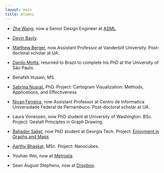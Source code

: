 ```yaml
---
layout: main
title: Alumni
---
```


* [Zhe Wang](http://www.z-wang.com), now a Senior Design Engineer at [ASML](https://www.asml.com/en).

* [Devin Bayly](http://mental-landscapes.cs.arizona.edu/).

* [Matthew Berger](https://matthewberger.github.io/), now Assistant Professor at Vanderbilt University.  Post-doctoral scholar at UA.

* [Danilo Motta](https://sites.google.com/site/ddanilomotta/), returned to Brazil to complete his PhD at the University of São Paulo.

* Benafsh Husain, MS.

* [Sabrina Nusrat](https://www2.cs.arizona.edu/~sabrinanusrat/), PhD.  Project: Cartogram Visualization: Methods, Applications, and Effectiveness

* [Nivan Ferreira](http://www.cin.ufpe.br/~nivan/), now Assistant Professor at Centro de Informatica
  Universidade Federal de Pernambuco. Post-doctoral scholar at UA.

* Laura Vonessen, now PhD student at University of Washington. BSc. Project:
  Gestalt Principles in Graph Drawing.

* [Bahador Saket](http://bahadorsaket.com/), now PhD student at
  Georgia Tech. Project: [Enjoyment in Graphs and Maps](/publications.html)

* [Aarthy Bhaskar](http://aarthysb.com), MSc. Project: Nanocubes.

* Youhao Wei, now at [Metropia](http://www.metropia.com/).

* Sean August Stephens, now at [Dropbox](http://www.dropbox.com/).
